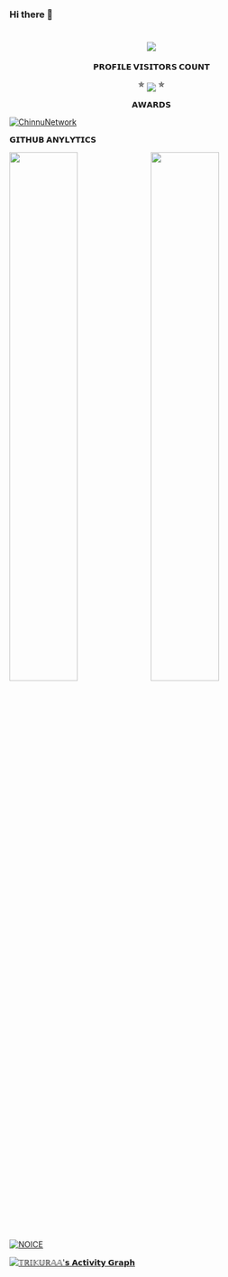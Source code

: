 ### Hi there 👋

<!--
**I3smart/I3smart** is a ✨ _special_ ✨ repository because its `README.md` (this file) appears on your GitHub profile.

Here are some ideas to get you started:

- 🔭 I’m currently working on ...
- 🌱 I’m currently learning ...
- 👯 I’m looking to collaborate on ...
- 🤔 I’m looking for help with ...
- 💬 Ask me about ...
- 📫 How to reach me: ...
- 😄 Pronouns: ...
- ⚡ Fun fact: ...
-->
<h1 align="center">
<img src="https://readme-typing-svg.herokuapp.com?color=FF0000&width=550&lines=⚠️𝐖𝐄𝐋𝐂𝐎𝐌𝐄+𝐓𝐎+𝐌𝐘+𝐏𝐑𝐎𝐅𝐈𝐋𝐄+𝐌𝐘+𝐍𝐀𝐌𝐄+𝐈𝐒+𝕋ℝ𝕀𝕂𝕌ℝ𝔸𝔸+𝔾𝕆𝕌𝔻𝔸⚠️">
</h1>     
  
<p align="center">
    <b>𝗣𝗥𝗢𝗙𝗜𝗟𝗘 𝗩𝗜𝗦𝗜𝗧𝗢𝗥𝗦 𝗖𝗢𝗨𝗡𝗧</b><br>
  <p align="center">  
 ✯ <img align="middle" src="https://profile-counter.glitch.me/I3smart/count.svg" /> ✯
</p>

<p align="center">
    <b>𝗔𝗪𝗔𝗥𝗗𝗦</b><br>
  <p align="center">  
<p align="left"> <a href="https://github.com/ryo-ma/github-profile-trophy"><img src="https://github-profile-trophy.vercel.app/?username=ChinnuNetwork" alt="ChinnuNetwork" /></a> </p>
</p>

<p align="Left">
     <b>𝗚𝗜𝗧𝗛𝗨𝗕 𝗔𝗡𝗬𝗟𝗬𝗧𝗜𝗖𝗦</b><br>

[<img src="https://github-readme-stats.vercel.app/api?username=I3smart&count_private=true&show_icons=true&theme=chartreuse-dark&custom_title=What%27s+the+craic?&include_all_commits=true&hide_border=true&bg_color=000000" width="49%">](https://github.com/I3smart)  [<img src="https://github-readme-streak-stats.herokuapp.com/?user=ChinnuNetwork&theme=chartreuse-dark&hide_border=True&bg_color=000000" width="49%">](https://github.com/I3smart)
      
[![NOICE](https://github-readme-stats.vercel.app/api/top-langs/?username=I3smart&layout=compact&theme=chartreuse-dark&custom&hide=Css)](https://github.com/I3smart)

<a href="https://github.com/ChinnuNetwork"><img alt="𝕋ℝ𝕀𝕂𝕌ℝ𝔸𝔸'𝘀 𝗔𝗰𝘁𝗶𝘃𝗶𝘁𝘆 𝗚𝗿𝗮𝗽𝗵" src="https://ghactivity.mrayush.me/graph?username=I3smart&bg_color=F9999&color=000000&line=000000&point=FF0000&hide_border=true" /></a>
